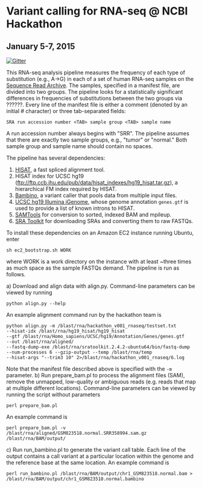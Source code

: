 # Variant calling for RNA-seq @ NCBI Hackathon
## January 5-7, 2015

[![Gitter](https://badges.gitter.im/Join%20Chat.svg)](https://gitter.im/DCGenomics/hackathon_v001_rnaseq?utm_source=badge&utm_medium=badge&utm_campaign=pr-badge&utm_content=badge)

This RNA-seq analysis pipeline measures the frequency of each type of substitution (e.g., A->G) in each of a set of human RNA-seq samples on the [Sequence Read Archive](http://www.ncbi.nlm.nih.gov/sra). The samples, specified in a manifest file, are divided into two groups. The pipeline looks for a statistically significant differences in frequencies of substitutions between the two groups via ??????. Every line of the manifest file is either a comment (denoted by an initial # character) or three tab-separated fields:
```
SRA run accession number <TAB> sample group <TAB> sample name
```
A run accession number always begins with "SRR". The pipeline assumes that there are exactly two sample groups, e.g., "tumor" or "normal." Both sample group and sample name should contain no spaces.

The pipeline has several dependencies:

1. [HISAT](http://www.ccb.jhu.edu/software/hisat/index.shtml), a fast spliced alignment tool.
2. HISAT index for UCSC hg19 (ftp://ftp.ccb.jhu.edu/pub/data/hisat_indexes/hg19_hisat.tar.gz), a hierarchical FM index required by HISAT.
3. [Bambino](https://cgwb.nci.nih.gov/goldenPath/bamview/documentation/index.html), a variant caller that pools data from multiple input files.
4. [UCSC hg19 Illumina iGenome](http://support.illumina.com/sequencing/sequencing_software/igenome.html), whose genome annotation `genes.gtf` is used to provide a list of known introns to HISAT.
5. [SAMTools](http://samtools.sourceforge.net/) for conversion to sorted, indexed BAM and mpileup.
6. [SRA Toolkit](http://www.ncbi.nlm.nih.gov/sites/books/NBK158900/) for downloading SRAs and converting them to raw FASTQs.

To install these dependencies on an Amazon EC2 instance running Ubuntu, enter
```
sh ec2_bootstrap.sh WORK
```
where WORK is a work directory on the instance with at least ~three times as much space as the sample FASTQs demand.
The pipeline is run as follows.

a) Download and align data with align.py. Command-line parameters can be viewed by running
```
python align.py --help
```
An example alignment command run by the hackathon team is
```
python align.py -m /blast/rna/hackathon_v001_rnaseq/testset.txt
--hisat-idx /blast/rna/hg19_hisat/hg19_hisat
--gtf /blast/rna/Homo_sapiens/UCSC/hg19/Annotation/Genes/genes.gtf
--out /blast/rna/aligned/
--fastq-dump-exe /blast/rna/sratoolkit.2.4.2-ubuntu64/bin/fastq-dump
--num-processes 6 --gzip-output --temp /blast/rna/temp
--hisat-args "--trim3 10" 2>/blast/rna/hackathon_v001_rnaseq/6.log
```
Note that the manifest file described above is specified with the `-m` parameter.
b) Run prepare_bam.pl to process the alignment files (SAM), remove the unmapped, low-quality or ambiguous reads (e.g. reads that map at multiple different locations). Command-line parameters can be viewed by running the script without parameters
```
perl prepare_bam.pl
```
An example command is
```
perl prepare_bam.pl -v /blast/rna/aligned/GSM823518.normal.SRR358994.sam.gz /blast/rna/BAM/output/
```
c) Run run_bambino.pl to generate the variant call table. Each line of the output contains a call variant at a particular location within the genome and the reference base at the same location.
An example command is
```
perl run_bambino.pl /blast/rna/BAM/output/chr1_GSM823518.normal.bam > /blast/rna/BAM/output/chr1_GSM823518.normal.bambino
```

